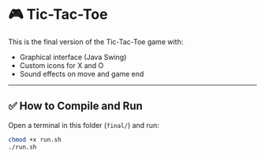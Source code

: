 # 🎮 Tic-Tac-Toe

This is the final version of the Tic-Tac-Toe game with:
- Graphical interface (Java Swing)
- Custom icons for X and O
- Sound effects on move and game end

---

## ✅ How to Compile and Run

Open a terminal in this folder (`final/`) and run:

```bash
chmod +x run.sh
./run.sh
